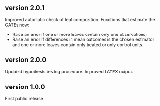 ## version 2.0.1

Improved automatic check of leaf composition. Functions that estimate the GATEs now:

-   Raise an error if one or more leaves contain only one observations;
-   Raise an error if differences in mean outcomes is the chosen estimator and one or more leaves contain only treated or only control units.

## version 2.0.0

Updated hypothesis testing procedure. Improved LATEX output.

## version 1.0.0

First public release
